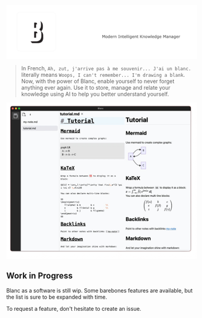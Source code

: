 ![Modern Intelligent Knowledge Manager](/assets/blanc.png)

> In French, `Ah, zut, j'arrive pas à me souvenir... J'ai un blanc.` literally means `Woops, I can't remember... I'm drawing a blank`.
> Now, with the power of Blanc, enable yourself to never forget anything ever again. Use it to store, manage and relate your knowledge 
> using AI to help you better understand yourself.

![Blanc Screenshot](/assets/screenshot.png)

## Work in Progress

Blanc as a software is still wip. Some barebones features are available, but the list is sure to be expanded with time.

To request a feature, don't hesitate to create an issue.
